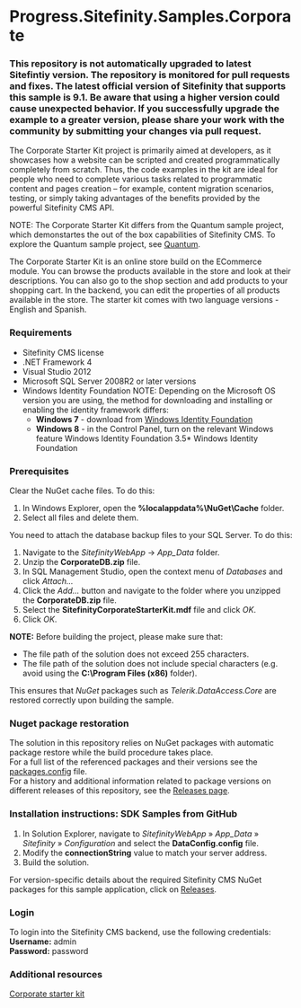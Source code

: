 Progress.Sitefinity.Samples.Corporate
====================================

### This repository is not automatically upgraded to latest Sitefintiy version. The repository is monitored for pull requests and fixes. The latest official version of Sitefinity that supports this sample is 9.1. Be aware that using a higher version could cause unexpected behavior. If you successfully upgrade the example to a greater version, please share your work with the community by submitting your changes via pull request.

The Corporate Starter Kit project is primarily aimed at developers, as it showcases how a website can be scripted and created programmatically completely from scratch. Thus, the code examples in the kit are ideal for people who need to complete various tasks related to programmatic content and pages creation – for example, content migration scenarios,  testing, or simply taking advantages of the benefits provided by the powerful Sitefinity CMS API.

NOTE: The Corporate Starter Kit differs from the Quantum sample project, which demonstartes the out of the box capabilities of Sitefinity CMS. To explore the Quantum sample project, see [Quantum](https://github.com/Sitefinity-SDK/Telerik.Sitefinity.Samples.Quantum).



The Corporate Starter Kit is an online store build on the ECommerce module. You can browse the products available in the store and look at their descriptions. You can also go to the shop section and add products to your shopping cart. In the backend, you can edit the properties of all products available in the store. The starter kit comes with two language versions - English and Spanish. 


### Requirements

* Sitefinity CMS license
* .NET Framework 4
* Visual Studio 2012
* Microsoft SQL Server 2008R2 or later versions
* Windows Identity Foundation
   NOTE: Depending on the Microsoft OS version you are using, the method for downloading and installing or enabling the identity framework differs:
  * **Windows 7** - download from [Windows Identity Foundation](http://www.microsoft.com/en-us/download/details.aspx?id=17331)
  * **Windows 8** - in the Control Panel, turn on the relevant Windows feature Windows Identity Foundation 3.5* Windows Identity Foundation




### Prerequisites

Clear the NuGet cache files. To do this:

1. In Windows Explorer, open the **%localappdata%\NuGet\Cache** folder.
2. Select all files and delete them.

You need to attach the database backup files to your SQL Server. To do this:

1. Navigate to the _SitefinityWebApp_ -> *App_Data* folder.
2. Unzip the **CorporateDB.zip** file.
2. In SQL Management Studio, open the context menu of _Databases_ and click _Attach..._
2. Click the _Add..._ button and navigate to the folder where you unzipped the **CorporateDB.zip** file.
3. Select the **SitefinityCorporateStarterKit.mdf** file and click _OK_.
4. Click _OK_.

__NOTE:__ Before building the project, please make sure that: 
* The file path of the solution does not exceed 255 characters. 
* The file path of the solution does not include special characters (e.g. avoid using the __C:\Program Files (x86)__ folder).

This ensures that _NuGet_ packages such as _Telerik.DataAccess.Core_ are restored correctly upon building the sample.

### Nuget package restoration
The solution in this repository relies on NuGet packages with automatic package restore while the build procedure takes place.   
For a full list of the referenced packages and their versions see the [packages.config](https://github.com/Sitefinity-SDK/Telerik.Sitefinity.Samples.Corporate/blob/master/SitefinityWebApp/packages.config) file.    
For a history and additional information related to package versions on different releases of this repository, see the [Releases page](https://github.com/Sitefinity-SDK/Telerik.Sitefinity.Samples.Corporate/releases). 

### Installation instructions: SDK Samples from GitHub


1. In Solution Explorer, navigate to _SitefinityWebApp_ » *App_Data* » _Sitefinity_ » _Configuration_ and select the **DataConfig.config** file. 
2. Modify the **connectionString** value to match your server address.
3. Build the solution.

For version-specific details about the required Sitefinity CMS NuGet packages for this sample application, click on [Releases](https://github.com/Sitefinity-SDK/Telerik.Sitefinity.Samples.Corporate/releases).


### Login

To login into the Sitefinity CMS backend, use the following credentials:   
**Username:** admin   
**Password:** password

### Additional resources

[Corporate starter kit](http://www.sitefinity.com/resources/tools/starter-kits/corporate)
